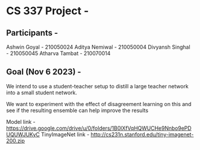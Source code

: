 
# CS 337 Project - 

## Participants - 

Ashwin Goyal - 210050024
Aditya Nemiwal - 210050004
Divyansh Singhal - 210050045
Atharva Tambat - 210070014

## Goal (Nov 6 2023) - 


We intend to use a student-teacher setup to distill a large teacher network into a small student network.

We want to experiment with the effect of disagreement learning on this and see if the resulting ensemble can help improve the results

Model link - https://drive.google.com/drive/u/0/folders/1B0lXfVqHQWUCHe9Nnbo9ePDUQUWJUKyC
TinyImageNet link - http://cs231n.stanford.edu/tiny-imagenet-200.zip
